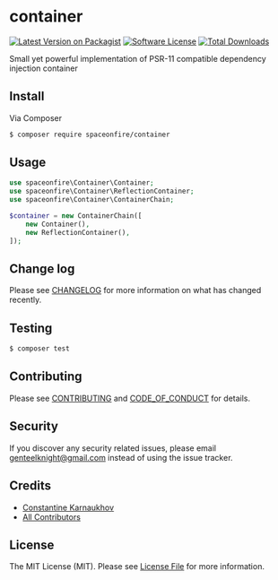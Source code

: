 # container

[![Latest Version on Packagist][ico-version]][link-packagist]
[![Software License][ico-license]](LICENSE.md)
[![Total Downloads][ico-downloads]][link-downloads]

Small yet powerful implementation of PSR-11 compatible dependency injection container

## Install

Via Composer

```bash
$ composer require spaceonfire/container
```

## Usage

```php
use spaceonfire\Container\Container;
use spaceonfire\Container\ReflectionContainer;
use spaceonfire\Container\ContainerChain;

$container = new ContainerChain([
    new Container(),
    new ReflectionContainer(),
]);
```

## Change log

Please see [CHANGELOG](CHANGELOG.md) for more information on what has changed recently.

## Testing

```bash
$ composer test
```

## Contributing

Please see [CONTRIBUTING](CONTRIBUTING.md) and [CODE_OF_CONDUCT](CODE_OF_CONDUCT.md) for details.

## Security

If you discover any security related issues, please email genteelknight@gmail.com instead of using the issue tracker.

## Credits

- [Constantine Karnaukhov][link-author]
- [All Contributors][link-contributors]

## License

The MIT License (MIT). Please see [License File](LICENSE.md) for more information.

[ico-version]: https://img.shields.io/packagist/v/spaceonfire/container.svg?style=flat-square
[ico-license]: https://img.shields.io/badge/license-MIT-brightgreen.svg?style=flat-square
[ico-downloads]: https://img.shields.io/packagist/dt/spaceonfire/container.svg?style=flat-square
[link-packagist]: https://packagist.org/packages/spaceonfire/container
[link-downloads]: https://packagist.org/packages/spaceonfire/container
[link-author]: https://github.com/hustlahusky
[link-contributors]: ../../contributors
